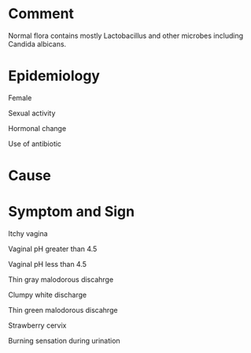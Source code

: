 # Comment

Normal flora contains mostly Lactobacillus and other microbes including Candida albicans.

# Epidemiology

Female

Sexual activity

Hormonal change

Use of antibiotic

# Cause

# Symptom and Sign

Itchy vagina

Vaginal pH greater than 4.5

Vaginal pH less than 4.5

Thin gray malodorous discahrge

Clumpy white discharge

Thin green malodorous discahrge

Strawberry cervix

Burning sensation during urination
